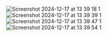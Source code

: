 
![Screenshot 2024-12-17 at 13 39 18 1](https://github.com/user-attachments/assets/844e7b22-2e14-4d68-8aa9-9fd86ce13de5)
![Screenshot 2024-12-17 at 13 39 39 1](https://github.com/user-attachments/assets/0174d5f8-bce7-45e2-ab27-c62cb011ee5a)
![Screenshot 2024-12-17 at 13 39 47 1](https://github.com/user-attachments/assets/0fa91c75-31af-4f6a-a2b5-eed3f8e84668)
![Screenshot 2024-12-17 at 13 39 54 1](https://github.com/user-attachments/assets/0991facd-bdeb-4e6b-9dc2-a8c2b5ebc263)
